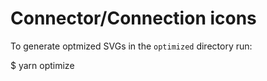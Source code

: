 # Connector/Connection icons

To generate optmized SVGs in the `optimized` directory run:

$ yarn optimize

